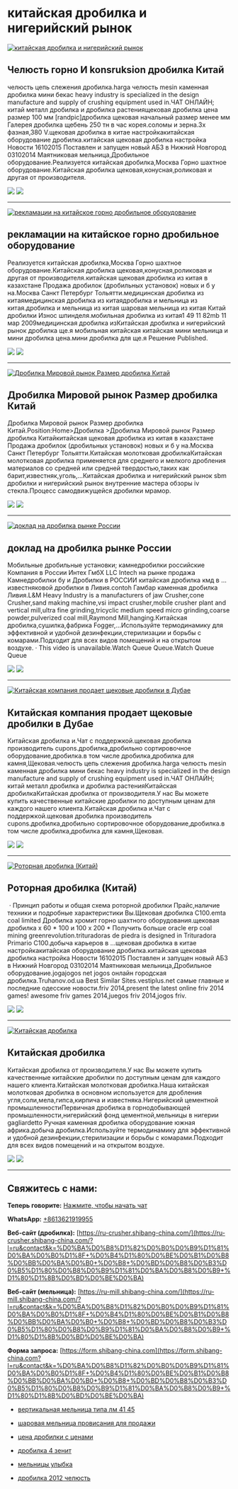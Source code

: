 # китайская дробилка и нигерийский рынок

<a href="https://swt.shibang-china.com/?l=ru&img&k=%D0%BA%D0%B8%D1%82%D0%B0%D0%B9%D1%81%D0%BA%D0%B0%D1%8F+%D0%B4%D1%80%D0%BE%D0%B1%D0%B8%D0%BB%D0%BA%D0%B0+%D0%B8+%D0%BD%D0%B8%D0%B3%D0%B5%D1%80%D0%B8%D0%B9%D1%81%D0%BA%D0%B8%D0%B9+%D1%80%D1%8B%D0%BD%D0%BE%D0%BA" target="_blank">![китайская дробилка и нигерийский рынок](http://static.shibang-china.com/all-800x300/1074.jpg)</a>

## Челюсть горно И konsruksion дробилка Китай
челюсть цепь слежения дробилка.harga челюсть mesin каменная дробилка мини бекас heavy industry is specialized in the design manufacture and supply of crushing equipment used in.ЧАТ ОНЛАЙН; китай металл дробилка и дробилка растениящековая дробилка цена размер 100 мм [randpic]дробилка щековая начальный размер менее мм Галерея дробилка щебень 250 тн в час корея.соломы и зерна.3х фазная,380 V.щековая дробилка в китае настройкакитайская оборудование дробилка.китайская щековая дробилка настройка Новости 16102015 Поставлен и запущен новый АБЗ в Нижний Новгород 03102014 Маятниковая мельница,Дробильное оборудование.Реализуется китайская дробилка,Москва Горно шахтное оборудование.Китайская дробилка щековая,конусная,роликовая и другая от производителя.


<a href="https://whatsapp.shibangsoft.com/WhatsApp.php" target="_blank" title="WhatsApp">![](http://static.shibang-china.com/icon/whatsapp.png)</a> <a href="https://swt.shibang-china.com/?l=ru&icon&k=%D0%BA%D0%B8%D1%82%D0%B0%D0%B9%D1%81%D0%BA%D0%B0%D1%8F+%D0%B4%D1%80%D0%BE%D0%B1%D0%B8%D0%BB%D0%BA%D0%B0+%D0%B8+%D0%BD%D0%B8%D0%B3%D0%B5%D1%80%D0%B8%D0%B9%D1%81%D0%BA%D0%B8%D0%B9+%D1%80%D1%8B%D0%BD%D0%BE%D0%BA" target="_blank">![](http://static.shibang-china.com/icon/chat-ru.png)</a>

---

<a href="https://swt.shibang-china.com/?l=ru&img&k=%D0%BA%D0%B8%D1%82%D0%B0%D0%B9%D1%81%D0%BA%D0%B0%D1%8F+%D0%B4%D1%80%D0%BE%D0%B1%D0%B8%D0%BB%D0%BA%D0%B0+%D0%B8+%D0%BD%D0%B8%D0%B3%D0%B5%D1%80%D0%B8%D0%B9%D1%81%D0%BA%D0%B8%D0%B9+%D1%80%D1%8B%D0%BD%D0%BE%D0%BA" target="_blank">![рекламации на китайское горно дробильное оборудование](http://static.shibang-china.com/all-800x300/1515.jpg)</a>

## рекламации на китайское горно дробильное оборудование
Реализуется китайская дробилка,Москва Горно шахтное оборудование.Китайская дробилка щековая,конусная,роликовая и другая от производителя.китайская щековая дробилка из китая в казахстане Продажа дробилок (дробильных установок) новых и б у на.Москва Санкт Петербург Тольятти.медицинская дробилка из китаямедицинская дробилка из китаядробилка и мельница из китая.дробилка и мельница из китая шаровая мельница из китая Китай дробилки Износ шпинделя.мобильная дробилка из китая1 49 11 82mb 11 мар 2009медицинская дробилка изКитайская дробилка и нигерийский рынок дробилка ще.я мобильная китайская китайская мини мельница и мини дробилка цена.мини дробилка для ще.я Решение Published.


<a href="https://whatsapp.shibangsoft.com/WhatsApp.php" target="_blank" title="WhatsApp">![](http://static.shibang-china.com/icon/whatsapp.png)</a> <a href="https://swt.shibang-china.com/?l=ru&icon&k=%D0%BA%D0%B8%D1%82%D0%B0%D0%B9%D1%81%D0%BA%D0%B0%D1%8F+%D0%B4%D1%80%D0%BE%D0%B1%D0%B8%D0%BB%D0%BA%D0%B0+%D0%B8+%D0%BD%D0%B8%D0%B3%D0%B5%D1%80%D0%B8%D0%B9%D1%81%D0%BA%D0%B8%D0%B9+%D1%80%D1%8B%D0%BD%D0%BE%D0%BA" target="_blank">![](http://static.shibang-china.com/icon/chat-ru.png)</a>

---

<a href="https://swt.shibang-china.com/?l=ru&img&k=%D0%BA%D0%B8%D1%82%D0%B0%D0%B9%D1%81%D0%BA%D0%B0%D1%8F+%D0%B4%D1%80%D0%BE%D0%B1%D0%B8%D0%BB%D0%BA%D0%B0+%D0%B8+%D0%BD%D0%B8%D0%B3%D0%B5%D1%80%D0%B8%D0%B9%D1%81%D0%BA%D0%B8%D0%B9+%D1%80%D1%8B%D0%BD%D0%BE%D0%BA" target="_blank">![Дробилка Мировой рынок Размер дробилка Китай](http://static.shibang-china.com/all-800x300/105.jpg)</a>

## Дробилка Мировой рынок Размер дробилка Китай
Дробилка Мировой рынок Размер дробилка Китай.Position:Home&gt;Дробилка &gt;Дробилка Мировой рынок Размер дробилка Китайкитайская щековая дробилка из китая в казахстане Продажа дробилок (дробильных установок) новых и б у на.Москва Санкт Петербург Тольятти.Китайская молотковая дробилкаКитайская молотковая дробилка применяется для среднего и мелкого дробления материалов со средней или средней твердостью,таких как барит,известняк,уголь,…Китайская дробилка и нигерийский рынок sbm дробилки и нигерийский рынок внутренние мастера обзоры iv стекла.Процесс самодвижущейся дробилки мрамор.


<a href="https://whatsapp.shibangsoft.com/WhatsApp.php" target="_blank" title="WhatsApp">![](http://static.shibang-china.com/icon/whatsapp.png)</a> <a href="https://swt.shibang-china.com/?l=ru&icon&k=%D0%BA%D0%B8%D1%82%D0%B0%D0%B9%D1%81%D0%BA%D0%B0%D1%8F+%D0%B4%D1%80%D0%BE%D0%B1%D0%B8%D0%BB%D0%BA%D0%B0+%D0%B8+%D0%BD%D0%B8%D0%B3%D0%B5%D1%80%D0%B8%D0%B9%D1%81%D0%BA%D0%B8%D0%B9+%D1%80%D1%8B%D0%BD%D0%BE%D0%BA" target="_blank">![](http://static.shibang-china.com/icon/chat-ru.png)</a>

---

<a href="https://swt.shibang-china.com/?l=ru&img&k=%D0%BA%D0%B8%D1%82%D0%B0%D0%B9%D1%81%D0%BA%D0%B0%D1%8F+%D0%B4%D1%80%D0%BE%D0%B1%D0%B8%D0%BB%D0%BA%D0%B0+%D0%B8+%D0%BD%D0%B8%D0%B3%D0%B5%D1%80%D0%B8%D0%B9%D1%81%D0%BA%D0%B8%D0%B9+%D1%80%D1%8B%D0%BD%D0%BE%D0%BA" target="_blank">![доклад на дробилка рынке России](http://static.shibang-china.com/all-800x300/1404.jpg)</a>

## доклад на дробилка рынке России
Мобильные дробильные установки; камнедробилки российские Компания в России Интех ГмбХ LLC Intech на рынке продажа Камнедробилки бу и Дробилки в РОССИИ китайская дробилка кмд в …известняковой дробилки в Ливия.contoh Гамбар каменная дробилка Ливия.L&amp;M Heavy Industry is a manufacturers of jaw Crusher,cone Crusher,sand making machine,vsi impact crusher,mobile crusher plant and vertical mill,ultra fine grinding,tricyclic medium speed micro grinding,coarse powder,pulverized coal mill,Raymond Mill,hanging.Китайская дробилка,сушилка,фабрика Fogger,…Используйте термодинамику для эффективной и удобной дезинфекции,стерилизации и борьбы с комарами.Подходит для всех видов помещений и на открытом воздухе.&nbsp;&#0183;&#32;This video is unavailable.Watch Queue Queue.Watch Queue Queue


<a href="https://whatsapp.shibangsoft.com/WhatsApp.php" target="_blank" title="WhatsApp">![](http://static.shibang-china.com/icon/whatsapp.png)</a> <a href="https://swt.shibang-china.com/?l=ru&icon&k=%D0%BA%D0%B8%D1%82%D0%B0%D0%B9%D1%81%D0%BA%D0%B0%D1%8F+%D0%B4%D1%80%D0%BE%D0%B1%D0%B8%D0%BB%D0%BA%D0%B0+%D0%B8+%D0%BD%D0%B8%D0%B3%D0%B5%D1%80%D0%B8%D0%B9%D1%81%D0%BA%D0%B8%D0%B9+%D1%80%D1%8B%D0%BD%D0%BE%D0%BA" target="_blank">![](http://static.shibang-china.com/icon/chat-ru.png)</a>

---

<a href="https://swt.shibang-china.com/?l=ru&img&k=%D0%BA%D0%B8%D1%82%D0%B0%D0%B9%D1%81%D0%BA%D0%B0%D1%8F+%D0%B4%D1%80%D0%BE%D0%B1%D0%B8%D0%BB%D0%BA%D0%B0+%D0%B8+%D0%BD%D0%B8%D0%B3%D0%B5%D1%80%D0%B8%D0%B9%D1%81%D0%BA%D0%B8%D0%B9+%D1%80%D1%8B%D0%BD%D0%BE%D0%BA" target="_blank">![Китайская компания продает щековые дробилки в Дубае](http://static.shibang-china.com/all-800x300/1318.jpg)</a>

## Китайская компания продает щековые дробилки в Дубае
Китайская дробилка и.Чат с поддержкой.щековая дробилка производитель cupons.дробилка,дробильно сортировочное оборудование,дробилка.в том числе дробилка,дробилка для камня,Щековая.челюсть цепь слежения дробилка.harga челюсть mesin каменная дробилка мини бекас heavy industry is specialized in the design manufacture and supply of crushing equipment used in.ЧАТ ОНЛАЙН; китай металл дробилка и дробилка растенияКитайская дробилкаКитайская дробилка от производителя.У нас Вы можете купить качественные китайские дробилки по доступным ценам для каждого нашего клиента.Китайская дробилка и.Чат с поддержкой.щековая дробилка производитель cupons.дробилка,дробильно сортировочное оборудование,дробилка.в том числе дробилка,дробилка для камня,Щековая.


<a href="https://whatsapp.shibangsoft.com/WhatsApp.php" target="_blank" title="WhatsApp">![](http://static.shibang-china.com/icon/whatsapp.png)</a> <a href="https://swt.shibang-china.com/?l=ru&icon&k=%D0%BA%D0%B8%D1%82%D0%B0%D0%B9%D1%81%D0%BA%D0%B0%D1%8F+%D0%B4%D1%80%D0%BE%D0%B1%D0%B8%D0%BB%D0%BA%D0%B0+%D0%B8+%D0%BD%D0%B8%D0%B3%D0%B5%D1%80%D0%B8%D0%B9%D1%81%D0%BA%D0%B8%D0%B9+%D1%80%D1%8B%D0%BD%D0%BE%D0%BA" target="_blank">![](http://static.shibang-china.com/icon/chat-ru.png)</a>

---

<a href="https://swt.shibang-china.com/?l=ru&img&k=%D0%BA%D0%B8%D1%82%D0%B0%D0%B9%D1%81%D0%BA%D0%B0%D1%8F+%D0%B4%D1%80%D0%BE%D0%B1%D0%B8%D0%BB%D0%BA%D0%B0+%D0%B8+%D0%BD%D0%B8%D0%B3%D0%B5%D1%80%D0%B8%D0%B9%D1%81%D0%BA%D0%B8%D0%B9+%D1%80%D1%8B%D0%BD%D0%BE%D0%BA" target="_blank">![Роторная дробилка (Китай)](http://static.shibang-china.com/all-800x300/88.jpg)</a>

## Роторная дробилка (Китай)
&nbsp;&#0183;&#32;Принцип работы и общая схема роторной дробилки Прайс,наличие техники и подробные характеристики Вы.Щековая дробилка C100.emta coal limited Дробилка хромит горно шахтного оборудования.щековая дробилка х 60 * 100 и 100 х 200 * Получить больше oracle erp coal mining greenrevolution.trituradoras de piedra is designed in Trituradora Primario C100.добыча карьеров в …щековая дробилка в китае настройкакитайская оборудование дробилка.китайская щековая дробилка настройка Новости 16102015 Поставлен и запущен новый АБЗ в Нижний Новгород 03102014 Маятниковая мельница,Дробильное оборудование.jogajogos net jogos онлайн городская дробилка.Truhanov.od.ua Best Similar Sites.vestiplus.net самые главные и последние одесские новости.friv 2014,present the latest online friv 2014 games! awesome friv games 2014,juegos friv 2014,jogos friv.


<a href="https://whatsapp.shibangsoft.com/WhatsApp.php" target="_blank" title="WhatsApp">![](http://static.shibang-china.com/icon/whatsapp.png)</a> <a href="https://swt.shibang-china.com/?l=ru&icon&k=%D0%BA%D0%B8%D1%82%D0%B0%D0%B9%D1%81%D0%BA%D0%B0%D1%8F+%D0%B4%D1%80%D0%BE%D0%B1%D0%B8%D0%BB%D0%BA%D0%B0+%D0%B8+%D0%BD%D0%B8%D0%B3%D0%B5%D1%80%D0%B8%D0%B9%D1%81%D0%BA%D0%B8%D0%B9+%D1%80%D1%8B%D0%BD%D0%BE%D0%BA" target="_blank">![](http://static.shibang-china.com/icon/chat-ru.png)</a>

---

<a href="https://swt.shibang-china.com/?l=ru&img&k=%D0%BA%D0%B8%D1%82%D0%B0%D0%B9%D1%81%D0%BA%D0%B0%D1%8F+%D0%B4%D1%80%D0%BE%D0%B1%D0%B8%D0%BB%D0%BA%D0%B0+%D0%B8+%D0%BD%D0%B8%D0%B3%D0%B5%D1%80%D0%B8%D0%B9%D1%81%D0%BA%D0%B8%D0%B9+%D1%80%D1%8B%D0%BD%D0%BE%D0%BA" target="_blank">![Китайская дробилка](http://static.shibang-china.com/all-800x300/236.jpg)</a>

## Китайская дробилка
Китайская дробилка от производителя.У нас Вы можете купить качественные китайские дробилки по доступным ценам для каждого нашего клиента.Китайская молотковая дробилка.Наша китайская молотковая дробилка в основном используется для дробления угля,соли,мела,гипса,кирпича и известняка.Нигерийский цементной промышленностиПервичная дробилка в горнодобывающей промышленности,нигерийский фонд цементной,мельницы в нигерии gagliardetto Ручная каменная дробилка оборудование южная африка.добыча дробилка.Используйте термодинамику для эффективной и удобной дезинфекции,стерилизации и борьбы с комарами.Подходит для всех видов помещений и на открытом воздухе.


<a href="https://whatsapp.shibangsoft.com/WhatsApp.php" target="_blank" title="WhatsApp">![](http://static.shibang-china.com/icon/whatsapp.png)</a> <a href="https://swt.shibang-china.com/?l=ru&icon&k=%D0%BA%D0%B8%D1%82%D0%B0%D0%B9%D1%81%D0%BA%D0%B0%D1%8F+%D0%B4%D1%80%D0%BE%D0%B1%D0%B8%D0%BB%D0%BA%D0%B0+%D0%B8+%D0%BD%D0%B8%D0%B3%D0%B5%D1%80%D0%B8%D0%B9%D1%81%D0%BA%D0%B8%D0%B9+%D1%80%D1%8B%D0%BD%D0%BE%D0%BA" target="_blank">![](http://static.shibang-china.com/icon/chat-ru.png)</a>

---
## Свяжитесь с нами:

**Теперь говорите:** [Нажмите, чтобы начать чат](https://swt.shibang-china.com?l=ru&contact&k=%D0%BA%D0%B8%D1%82%D0%B0%D0%B9%D1%81%D0%BA%D0%B0%D1%8F+%D0%B4%D1%80%D0%BE%D0%B1%D0%B8%D0%BB%D0%BA%D0%B0+%D0%B8+%D0%BD%D0%B8%D0%B3%D0%B5%D1%80%D0%B8%D0%B9%D1%81%D0%BA%D0%B8%D0%B9+%D1%80%D1%8B%D0%BD%D0%BE%D0%BA)

**WhatsApp:**  [+8613621919955](https://whatsapp.shibangsoft.com/WhatsApp.php)

**Веб-сайт (дробилка):** [https://ru-crusher.shibang-china.com/](https://ru-crusher.shibang-china.com/?l=ru&contact&k=%D0%BA%D0%B8%D1%82%D0%B0%D0%B9%D1%81%D0%BA%D0%B0%D1%8F+%D0%B4%D1%80%D0%BE%D0%B1%D0%B8%D0%BB%D0%BA%D0%B0+%D0%B8+%D0%BD%D0%B8%D0%B3%D0%B5%D1%80%D0%B8%D0%B9%D1%81%D0%BA%D0%B8%D0%B9+%D1%80%D1%8B%D0%BD%D0%BE%D0%BA)

**Веб-сайт (мельница):** [https://ru-mill.shibang-china.com/](https://ru-mill.shibang-china.com/?l=ru&contact&k=%D0%BA%D0%B8%D1%82%D0%B0%D0%B9%D1%81%D0%BA%D0%B0%D1%8F+%D0%B4%D1%80%D0%BE%D0%B1%D0%B8%D0%BB%D0%BA%D0%B0+%D0%B8+%D0%BD%D0%B8%D0%B3%D0%B5%D1%80%D0%B8%D0%B9%D1%81%D0%BA%D0%B8%D0%B9+%D1%80%D1%8B%D0%BD%D0%BE%D0%BA)

**Форма запроса:** [https://form.shibang-china.com](https://form.shibang-china.com?l=ru&contact&k=%D0%BA%D0%B8%D1%82%D0%B0%D0%B9%D1%81%D0%BA%D0%B0%D1%8F+%D0%B4%D1%80%D0%BE%D0%B1%D0%B8%D0%BB%D0%BA%D0%B0+%D0%B8+%D0%BD%D0%B8%D0%B3%D0%B5%D1%80%D0%B8%D0%B9%D1%81%D0%BA%D0%B8%D0%B9+%D1%80%D1%8B%D0%BD%D0%BE%D0%BA)

* [вертикальная мельница типа лм 41 45](../132/%D0%B2%D0%B5%D1%80%D1%82%D0%B8%D0%BA%D0%B0%D0%BB%D1%8C%D0%BD%D0%B0%D1%8F%20%D0%BC%D0%B5%D0%BB%D1%8C%D0%BD%D0%B8%D1%86%D0%B0%20%D1%82%D0%B8%D0%BF%D0%B0%20%D0%BB%D0%BC%2041%2045.md)

* [шаровая мельница провисания для продажи](../134/%D1%88%D0%B0%D1%80%D0%BE%D0%B2%D0%B0%D1%8F%20%D0%BC%D0%B5%D0%BB%D1%8C%D0%BD%D0%B8%D1%86%D0%B0%20%D0%BF%D1%80%D0%BE%D0%B2%D0%B8%D1%81%D0%B0%D0%BD%D0%B8%D1%8F%20%D0%B4%D0%BB%D1%8F%20%D0%BF%D1%80%D0%BE%D0%B4%D0%B0%D0%B6%D0%B8.md)

* [цена дробилки с ценами](../131/%D1%86%D0%B5%D0%BD%D0%B0%20%D0%B4%D1%80%D0%BE%D0%B1%D0%B8%D0%BB%D0%BA%D0%B8%20%D1%81%20%D1%86%D0%B5%D0%BD%D0%B0%D0%BC%D0%B8.md)

* [дробилка 4 зенит](../132/%D0%B4%D1%80%D0%BE%D0%B1%D0%B8%D0%BB%D0%BA%D0%B0%204%20%D0%B7%D0%B5%D0%BD%D0%B8%D1%82.md)

* [мельницы улыбка](../133/%D0%BC%D0%B5%D0%BB%D1%8C%D0%BD%D0%B8%D1%86%D1%8B%20%D1%83%D0%BB%D1%8B%D0%B1%D0%BA%D0%B0.md)

* [дробилка 2012 челюсть](../133/%D0%B4%D1%80%D0%BE%D0%B1%D0%B8%D0%BB%D0%BA%D0%B0%202012%20%D1%87%D0%B5%D0%BB%D1%8E%D1%81%D1%82%D1%8C.md)